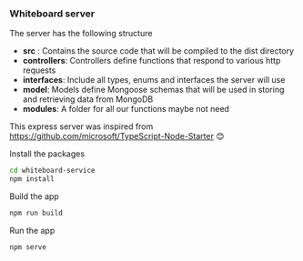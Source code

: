 ### Whiteboard server
The server has the following structure
- **src** : Contains the source code that will be compiled to the dist directory
- **controllers**: Controllers define functions that respond to various http requests
- **interfaces**: Include all types, enums and interfaces the server will use
- **model**: Models define Mongoose schemas that will be used in storing and retrieving data from MongoDB
- **modules**: A folder for all our functions maybe not need  

This express server was inspired from https://github.com/microsoft/TypeScript-Node-Starter 😊

Install the packages
```bash
cd whiteboard-service
npm install
```
Build the app
```bash
npm run build
```
Run the app
```bash
npm serve
```



